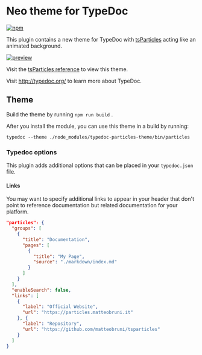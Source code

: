 # Neo theme for TypeDoc

[![npm](https://img.shields.io/npm/v/typedoc-particles-theme.svg)](https://www.npmjs.com/package/typedoc-particles-theme)

This plugin contains a new theme for TypeDoc with [tsParticles](https://github.com/matteobruni/tsparticles) acting like an animated background.

[![preview](https://media.giphy.com/media/giXXSQoWhbEJQ9ZG5Y/giphy.gif)](https://particles.js.org)

Visit the [tsParticles reference](https://particles.js.org) to view this theme.

Visit http://typedoc.org/ to learn more about TypeDoc.

## Theme

Build the theme by running `npm run build` .

After you install the module, you can use this theme in a build by running:

 `typedoc --theme ./node_modules/typedoc-particles-theme/bin/particles`

### Typedoc options

This plugin adds additional options that can be placed in your `typedoc.json` file.

#### Links

You may want to specify additional links to appear in your header that don't point to
reference documentation but related documentation for your platform.

``` json
"particles": {
  "groups": [
    {
      "title": "Documentation",
      "pages": [
        {
          "title": "My Page",
          "source": "./markdown/index.md"
        }
      ]
    }
  ],
  "enableSearch": false,
  "links": [
    {
      "label": "Official Website",
      "url": "https://particles.matteobruni.it"
    }, {
      "label": "Repository",
      "url": "https://github.com/matteobruni/tsparticles"
    }
  ]
}
```
